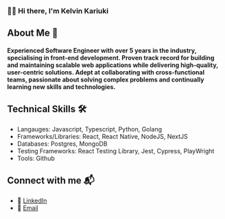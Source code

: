 ### 👋🏾 Hi there, I'm Kelvin Kariuki

## About Me 🤖
#### Experienced Software Engineer with over 5 years in the industry, specialising in front-end development. Proven track record for building and maintaining scalable web applications while delivering high-quality, user-centric solutions. Adept at collaborating with cross-functional teams, passionate about solving complex problems and continually learning new skills and technologies.

## Technical Skills 🛠️
- Langauges: Javascript, Typescript, Python, Golang
- Frameworks/Libraries: React, React Native, NodeJS, NextJS
- Databases: Postgres, MongoDB
- Testing Frameworks: React Testing Library, Jest, Cypress, PlayWright
- Tools: Github

## Connect with me 📬
- 🔗 [LinkedIn](https://www.linkedin.com/in/dotnesh/)
- 📨 [Email](mailto:kmnunene@live.com)


<!--
**dotNesh/dotNesh** is a ✨ _special_ ✨ repository because its `README.md` (this file) appears on your GitHub profile.

Here are some ideas to get you started:

- 🔭 I’m currently working on ...
- 🌱 I’m currently learning ...
- 👯 I’m looking to collaborate on ...
- 🤔 I’m looking for help with ...
- 💬 Ask me about ...
- 📫 How to reach me: ...
- 😄 Pronouns: ...
- ⚡ Fun fact: ...
-->

